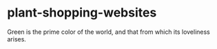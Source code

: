 # plant-shopping-websites
Green is the prime color of the world, and that from which its loveliness arises.
